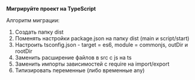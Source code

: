 **Мигрируйте проект на TypeScript**

Алгоритм миграции:
1. Создать папку dist
2. Поменять настройки package.json на папку dist (main и script/start)
3. Настроить tsconfig.json - target = es6, module = commonjs, outDir и rootDir
4. Заменить расширение файлов в src с js на ts
5. Заменить импорты зависимостей с require на import/export
6. Типизировать переменные (либо временные any)